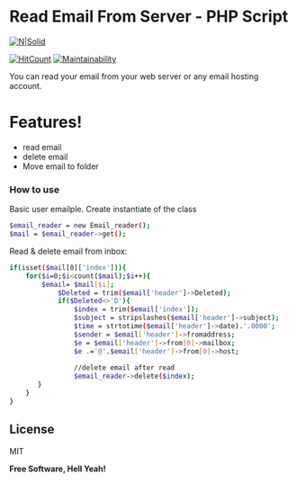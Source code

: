 # Read Email From Server - PHP Script

[![N|Solid](https://codesolz.net/wp-content/uploads/2016/11/logo4-hover.png)](https://codesolz.net/)

[![HitCount](http://hits.dwyl.io/tuhin18003/read-email-from-server-php-script.svg)](http://hits.dwyl.io/tuhin18003/read-email-from-server-php-script) [![Maintainability](https://api.codeclimate.com/v1/badges/bf99e6721f049eff6c6a/maintainability)](https://codeclimate.com/github/tuhin18003/read-email-from-server-php-script/maintainability)

You can read your email from your web server or any email hosting account.

# Features!
  - read email
  - delete email
  - Move email to folder

### How to use

Basic user emailple. Create instantiate of the class
```sh
$email_reader = new Email_reader();
$mail = $email_reader->get();
```

Read & delete email from inbox:
```sh
if(isset($mail[0]['index'])){
    for($i=0;$i<count($mail);$i++){
        $email= $mail[$i];
            $Deleted = trim($email['header']->Deleted);
            if($Deleted<>'D'){
                $index = trim($email['index']);
                $subject = stripslashes($email['header']->subject);
                $time = strtotime($email['header']->date).'.0000';
                $sender = $email['header']->fromaddress;
                $e = $email['header']->from[0]->mailbox;
                $e .='@'.$email['header']->from[0]->host;
                
                //delete email after read
                $email_reader->delete($index);
       }
    }
}
```


License
----

MIT


**Free Software, Hell Yeah!**

